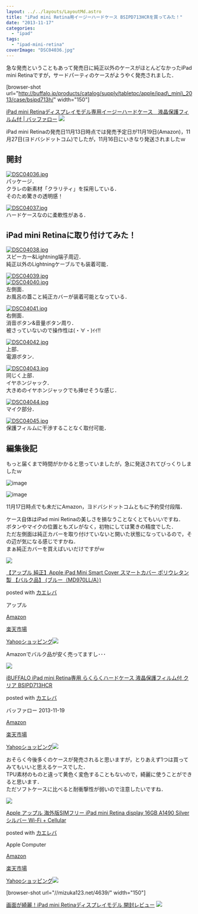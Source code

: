 ```yaml
---
layout: ../../layouts/LayoutMd.astro
title: "iPad mini Retina用イージーハードケース BSIPD713HCRを買ってみた！"
date: "2013-11-17"
categories: 
  - "ipad"
tags: 
  - "ipad-mini-retina"
coverImage: "DSC04036.jpg"
---
```


急な発売ということもあって発売日に純正以外のケースがほとんどなかったiPad mini Retinaですが，サードパーティのケースがようやく発売されました．

\[browser-shot url="http://buffalo.jp/products/catalog/supply/tabletpc/apple/ipad\_mini\_2013/case/bsipd713h/" width="150"\]

[iPad mini Retinaディスプレイモデル専用イージーハードケース　液晶保護フィルム付 | バッファロー](http://buffalo.jp/products/catalog/supply/tabletpc/apple/ipad_mini_2013/case/bsipd713h/) [![](http://b.hatena.ne.jp/entry/image/http://buffalo.jp/products/catalog/supply/tabletpc/apple/ipad_mini_2013/case/bsipd713h/)](http://b.hatena.ne.jp/entry/http://buffalo.jp/products/catalog/supply/tabletpc/apple/ipad_mini_2013/case/bsipd713h/)

iPad mini Retinaの発売日11月13日時点では発売予定日が11月19日(Amazon)，11月27日(ヨドバシドットコム)でしたが，11月16日にいきなり発送されましたｗ

## 開封

[![DSC04036.jpg](images/10894112536_cb2f9f215f_b.jpg)](http://www.flickr.com/photos/67522130@N08/10894112536/ "DSC04036.jpg")  
パッケージ．  
クラレの新素材「クラリティ」を採用している．  
そのため驚きの透明感！

[![DSC04037.jpg](images/10894115856_84a7d85306_b.jpg)](http://www.flickr.com/photos/67522130@N08/10894115856/ "DSC04037.jpg")  
ハードケースなのに柔軟性がある．

## iPad mini Retinaに取り付けてみた！

[![DSC04038.jpg](images/10894229524_fbc043a7c2_b.jpg)](http://www.flickr.com/photos/67522130@N08/10894229524/ "DSC04038.jpg")  
スピーカー&Lightning端子周辺．  
純正以外のLightningケーブルでも装着可能．

[![DSC04039.jpg](images/10894375553_32d3dfc0ef_b.jpg)](http://www.flickr.com/photos/67522130@N08/10894375553/ "DSC04039.jpg")  
[![DSC04040.jpg](images/10894378253_785e4893aa_b.jpg)](http://www.flickr.com/photos/67522130@N08/10894378253/ "DSC04040.jpg")  
左側面．  
お風呂の蓋こと純正カバーが装着可能となっている．

[![DSC04041.jpg](images/10894381173_da799579f7_b.jpg)](http://www.flickr.com/photos/67522130@N08/10894381173/ "DSC04041.jpg")  
右側面．  
消音ボタン&音量ボタン周り．  
被さっていないので操作性は(・∀・)ｲｲ!!

[![DSC04042.jpg](images/10894239104_e3d56bf902_b.jpg)](http://www.flickr.com/photos/67522130@N08/10894239104/ "DSC04042.jpg")  
上部．  
電源ボタン．

[![DSC04043.jpg](images/10894093965_326951daf7_b.jpg)](http://www.flickr.com/photos/67522130@N08/10894093965/ "DSC04043.jpg")  
同じく上部．  
イヤホンジャック．  
大きめのイヤホンジャックでも挿せそうな感じ．

[![DSC04044.jpg](images/10894244364_8f2ee64d31_b.jpg)](http://www.flickr.com/photos/67522130@N08/10894244364/ "DSC04044.jpg")  
マイク部分．

[![DSC04045.jpg](images/10894098975_b9a532726c_b.jpg)](http://www.flickr.com/photos/67522130@N08/10894098975/ "DSC04045.jpg")  
保護フィルムに干渉することなく取付可能．

## 編集後記

もっと届くまで時間がかかると思っていましたが，急に発送されてびっくりしましたｗ

![image](images/image25.png "image")

![image](images/image26.png "image")

11月17日時点でも未だにAmazon，ヨドバシドットコムともに予約受付段階．

ケース自体はiPad mini Retinaの美しさを損なうことなくとてもいいですね．  
ボタンやマイクの位置ともズレがなく，初物にしては驚きの精度でした．  
ただ左側面は純正カバーを取り付けていないと開いた状態になっているので，その辺が気になる感じですかね．  
まぁ純正カバーを買えばいいだけですがｗ

[![](images/21SoqMNbw5L._SL160_.jpg)](https://www.amazon.co.jp/exec/obidos/ASIN/B00C0KW2DG/mizuka123-22/ref=nosim/)

[【アップル 純正】Apple iPad Mini Smart Cover スマートカバー ポリウレタン製 【バルク品】 (ブルー（MD970LL/A）)](https://www.amazon.co.jp/exec/obidos/ASIN/B00C0KW2DG/mizuka123-22/ref=nosim/)

posted with [カエレバ](http://kaereba.com)

アップル

[Amazon](http://www.amazon.co.jp/gp/search?keywords=MD970LL%2FA&__mk_ja_JP=%83J%83%5E%83J%83i&tag=mizuka123-22 "アマゾン")

[楽天市場](http://hb.afl.rakuten.co.jp/hgc/032b53ee.4b34c5ee.0f4a541e.f440145e/?pc=http%3A%2F%2Fsearch.rakuten.co.jp%2Fsearch%2Fmall%2FMD970LL%252FA%2F-%2Ff.1-p.1-s.1-sf.0-st.A-v.2%3Fx%3D0%26scid%3Daf_ich_link_urltxt%26m%3Dhttp%3A%2F%2Fm.rakuten.co.jp%2F "楽天市場")

[Yahooショッピング![](//ad.jp.ap.valuecommerce.com/servlet/gifbanner?sid=3066752&pid=881990642)](//ck.jp.ap.valuecommerce.com/servlet/referral?sid=3066752&pid=881990642&vc_url=http%3A%2F%2Fshopping.search.yahoo.co.jp%2Fsearch%3FuIv%3Don%26ei%3DUTF-8%26tab_ex%3Dcommerce%26slider%3D0%26va%3DMD970LL%252FA "Yahooショッピング")

Amazonでバルク品が安く売ってますし･･･

[![](images/413qUlTI4NL._SL160_.jpg)](https://www.amazon.co.jp/exec/obidos/ASIN/B00GH1ZWZO/mizuka123-22/ref=nosim/)

[iBUFFALO iPad mini Retina専用 らくらくハードケース 液晶保護フィルム付 クリア BSIPD713HCR](https://www.amazon.co.jp/exec/obidos/ASIN/B00GH1ZWZO/mizuka123-22/ref=nosim/)

posted with [カエレバ](http://kaereba.com)

バッファロー 2013-11-19

[Amazon](http://www.amazon.co.jp/gp/search?keywords=BSIPD713HCR&__mk_ja_JP=%83J%83%5E%83J%83i&tag=mizuka123-22 "アマゾン")

[楽天市場](http://hb.afl.rakuten.co.jp/hgc/032b53ee.4b34c5ee.0f4a541e.f440145e/?pc=http%3A%2F%2Fsearch.rakuten.co.jp%2Fsearch%2Fmall%2FBSIPD713HCR%2F-%2Ff.1-p.1-s.1-sf.0-st.A-v.2%3Fx%3D0%26scid%3Daf_ich_link_urltxt%26m%3Dhttp%3A%2F%2Fm.rakuten.co.jp%2F "楽天市場")

[Yahooショッピング![](//ad.jp.ap.valuecommerce.com/servlet/gifbanner?sid=3066752&pid=881990642)](//ck.jp.ap.valuecommerce.com/servlet/referral?sid=3066752&pid=881990642&vc_url=http%3A%2F%2Fshopping.search.yahoo.co.jp%2Fsearch%3FuIv%3Don%26ei%3DUTF-8%26tab_ex%3Dcommerce%26slider%3D0%26va%3DBSIPD713HCR "Yahooショッピング")

おそらく今後多くのケースが発売されると思いますが，とりあえず1つは買ってみてもいいと思えるケースでした．  
TPU素材のものと違って黄色く変色することもないので，綺麗に使うことができると思います．  
ただソフトケースに比べると耐衝撃性が弱いので注意したいですね．

[![](images/51X7UWYmLQL._SL160_.jpg)](https://www.amazon.co.jp/exec/obidos/ASIN/B00G6I6NYW/mizuka123-22/ref=nosim/)

[Apple アップル 海外版SIMフリー iPad mini Retina display 16GB A1490 Silver シルバー Wi-Fi + Cellular](https://www.amazon.co.jp/exec/obidos/ASIN/B00G6I6NYW/mizuka123-22/ref=nosim/)

posted with [カエレバ](http://kaereba.com)

Apple Computer

[Amazon](http://www.amazon.co.jp/gp/search?keywords=A1490&__mk_ja_JP=%83J%83%5E%83J%83i&tag=mizuka123-22 "アマゾン")

[楽天市場](http://hb.afl.rakuten.co.jp/hgc/032b53ee.4b34c5ee.0f4a541e.f440145e/?pc=http%3A%2F%2Fsearch.rakuten.co.jp%2Fsearch%2Fmall%2FA1490%2F-%2Ff.1-p.1-s.1-sf.0-st.A-v.2%3Fx%3D0%26scid%3Daf_ich_link_urltxt%26m%3Dhttp%3A%2F%2Fm.rakuten.co.jp%2F "楽天市場")

[Yahooショッピング![](//ad.jp.ap.valuecommerce.com/servlet/gifbanner?sid=3066752&pid=881990642)](//ck.jp.ap.valuecommerce.com/servlet/referral?sid=3066752&pid=881990642&vc_url=http%3A%2F%2Fshopping.search.yahoo.co.jp%2Fsearch%3FuIv%3Don%26ei%3DUTF-8%26tab_ex%3Dcommerce%26slider%3D0%26va%3DA1490 "Yahooショッピング")

\[browser-shot url="//mizuka123.net/4639/" width="150"\]

[画面が綺麗！iPad mini Retinaディスプレイモデル 開封レビュー](//mizuka123.net/4639/) [![](http://b.hatena.ne.jp/entry/image///mizuka123.net/4639/)](http://b.hatena.ne.jp/entry///mizuka123.net/4639/)
